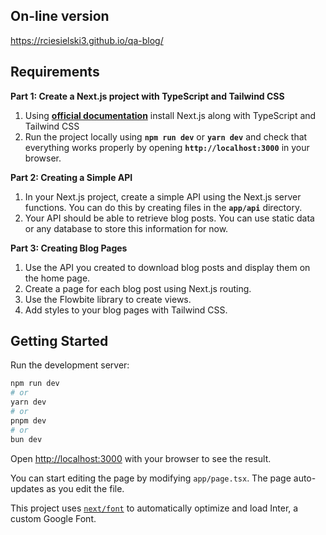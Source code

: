## On-line version

https://rciesielski3.github.io/qa-blog/

## Requirements

**Part 1: Create a Next.js project with TypeScript and Tailwind CSS**

1. Using [**official documentation**](https://nextjs.org/docs/getting-started/installation) install Next.js along with TypeScript and Tailwind CSS
2. Run the project locally using **`npm run dev`** or **`yarn dev`** and check that everything works properly by opening **`http://localhost:3000`** in your browser.

**Part 2: Creating a Simple API**

1. In your Next.js project, create a simple API using the Next.js server functions. You can do this by creating files in the **`app/api`** directory.
2. Your API should be able to retrieve blog posts. You can use static data or any database to store this information for now.

**Part 3: Creating Blog Pages**

1. Use the API you created to download blog posts and display them on the home page.
2. Create a page for each blog post using Next.js routing.
3. Use the Flowbite library to create views.
4. Add styles to your blog pages with Tailwind CSS.

## Getting Started

Run the development server:

```bash
npm run dev
# or
yarn dev
# or
pnpm dev
# or
bun dev
```

Open [http://localhost:3000](http://localhost:3000) with your browser to see the result.

You can start editing the page by modifying `app/page.tsx`. The page auto-updates as you edit the file.

This project uses [`next/font`](https://nextjs.org/docs/basic-features/font-optimization) to automatically optimize and load Inter, a custom Google Font.
